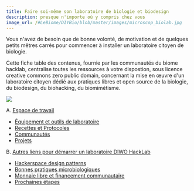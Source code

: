 ```yaml
---
title: Faire soi-même son laboratoire de biologie et biodesign
description: presque n'importe où y compris chez vous
image_url: /#LeBiome/DIYBio/blob/master/images/microscop_biolab.jpg
---
```


Vous n'avez de besoin que de bonne volonté, de motivation et de quelques petits mêtres carrés pour commencer à installer un laboratoire citoyen de biologie.

Cette fiche table des contenus, fournie par les communautés du biome hacklab, centralise toutes les ressources à votre dispostion, sous licence creative commons zero public domain, concernant la mise en œuvre d'un laboratoire citoyen dédié aux pratiques libres et open source de la biologie, du biodesign, du biohacking, du biomimétisme.

![](/#LeBiome/DIYBio/blob/master/images/microscop_biolab.jpg)

A. [Espace de travail](#espace-de-travail)
   - [Équipement et outils de laboratoire](#équipements-et-outils-de-laboratoire)
   - [Recettes et Protocoles](#recettes-et-protocoles)
   - [Communautés](#communautés)
   - [Projets](#projets)
   
B. [Autres liens pour démarrer un laboratoire DIWO HackLab](#autres-liens-pour-démarrer-un-laboratoire-diwo-hacklab)
   -  [Hackerspace design patterns](https://xavcc.github.io/tilios-design)
   -  [Bonnes pratiques microbiologiques](#bonnes-pratiques-microbiologiques)
   -  [Monnaie libre et financement communautaire](#monnaie-libre)
   -  [Prochaines étapes](#prochaines-étapes)
   
